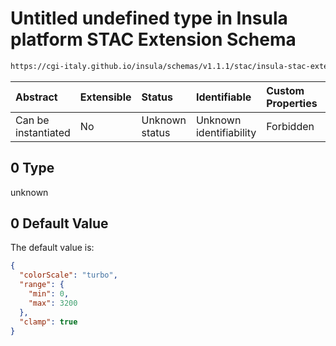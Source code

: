 # Untitled undefined type in Insula platform STAC Extension Schema

```txt
https://cgi-italy.github.io/insula/schemas/v1.1.1/stac/insula-stac-extension.schema.json#/examples/0/insula:metadata/bands/0
```



| Abstract            | Extensible | Status         | Identifiable            | Custom Properties | Additional Properties | Access Restrictions | Defined In                                                                                                   |
| :------------------ | :--------- | :------------- | :---------------------- | :---------------- | :-------------------- | :------------------ | :----------------------------------------------------------------------------------------------------------- |
| Can be instantiated | No         | Unknown status | Unknown identifiability | Forbidden         | Allowed               | none                | [insula-stac-extension.schema.json\*](schemas/stac/insula-stac-extension.schema.json) |

## 0 Type

unknown

## 0 Default Value

The default value is:

```json
{
  "colorScale": "turbo",
  "range": {
    "min": 0,
    "max": 3200
  },
  "clamp": true
}
```
